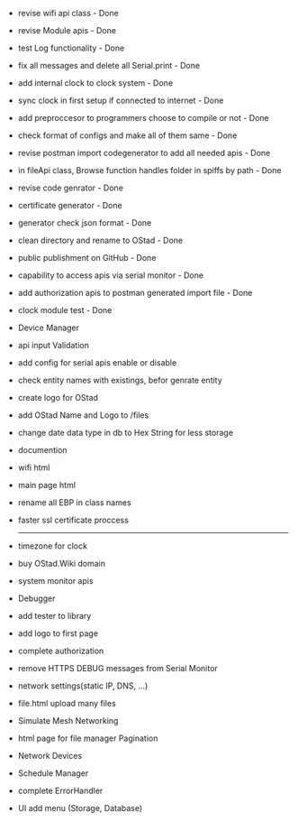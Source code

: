- revise wifi api class - Done
- revise Module apis - Done 
- test Log functionality - Done
- fix all messages and delete all Serial.print - Done
- add internal clock to clock system - Done
- sync clock in first setup if connected to internet - Done
- add preproccesor to programmers choose to compile or not - Done
- check format of configs and make all of them same - Done
- revise postman import codegenerator to add all needed apis - Done
- in fileApi class, Browse function handles folder in spiffs by path - Done
- revise code genrator - Done
- certificate generator - Done
- generator check json format - Done
- clean directory and rename to OStad - Done
- public publishment on GitHub - Done
- capability to access apis via serial monitor - Done
- add authorization apis to postman generated import file - Done
- clock module test - Done
- Device Manager
- api input Validation
- add config for serial apis enable or disable
- check entity names with existings, befor genrate entity
- create logo for OStad 
- add OStad Name and Logo to /files
- change date data type in db to Hex String for less storage
- documention
- wifi html
- main page html
- rename all EBP in class names
- faster ssl certificate proccess

     *************************************************************************
- timezone for clock
- buy OStad.Wiki domain 
- system monitor apis
- Debugger
- add tester to library
- add logo to first page
- complete authorization
- remove HTTPS DEBUG messages from Serial Monitor
- network settings(static IP, DNS, ...)
- file.html upload many files
- Simulate Mesh Networking            
- html page for file manager Pagination
- Network Devices
- Schedule Manager
- complete ErrorHandler

- UI add menu (Storage, Database)
